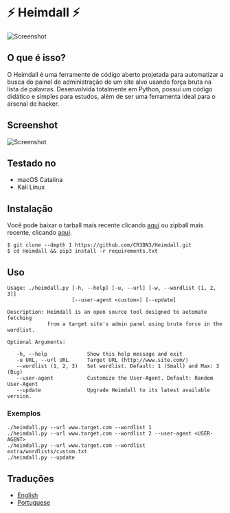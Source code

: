 # ⚡️ Heimdall ⚡️
![Screenshot](https://raw.githubusercontent.com/CR3DN3/Heimdall/master/doc/images/heimdall.gif)

## O que é isso?

O Heimdall é uma ferramente de código aberto projetada para automatizar a busca do painel de administração de um site alvo usando força bruta na lista de palavras. Desenvolvida totalmente em Python, possui um código didático e simples para estudos, além de ser uma ferramenta ideal para o arsenal de hacker.

## Screenshot

![Screenshot](https://raw.githubusercontent.com/CR3DN3/Heimdall/master/doc/images/heimdall_screenshot.png)

## Testado no

* macOS Catalina
* Kali Linux

## Instalação

Você pode baixar o tarball mais recente clicando [aqui](https://github.com/CR3DN3/Heimdall/tarball/master) ou zipball mais recente, clicando [aqui](https://github.com/CR3DN3/Heimdall/zipball/master).

```
$ git clone --depth 1 https://github.com/CR3DN3/Heimdall.git
$ cd Heimdall && pip3 install -r requirements.txt
```

## Uso

```
Usage: ./heimdall.py [-h, --help] [-u, --url] [-w, --wordlist (1, 2, 3)]
                     [--user-agent <custom>] [--update]

Description: Heimdall is an open source tool designed to automate fetching 
             from a target site's admin panel using brute force in the wordlist.

Optional Arguments:

   -h, --help             Show this help message and exit
   -u URL, --url URL      Target URL (http://www.site.com/)
   --wordlist (1, 2, 3)   Set wordlist. Default: 1 (Small) and Max: 3 (Big)
   --user-agent           Customize the User-Agent. Default: Random User-Agent
   --update               Upgrade Heimdall to its latest available version.
```

### Exemplos

```
./heimdall.py --url www.target.com --wordlist 1
./heimdall.py --url www.target.com --wordlist 2 --user-agent <USER-AGENT>
./heimdall.py --url www.target.com --wordlist extra/wordlists/custom.txt
./heimdall.py --update
```

## Traduções

* [English](https://github.com/CR3DN3/Heimdall/blob/master/README.md)
* [Portuguese](https://github.com/CR3DN3/Heimdall/blob/master/doc/translations/README-pt-BR.md)